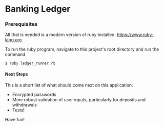# Banking Ledger

### Prerequisites
All that is needed is a modern version of ruby installed.
https://www.ruby-lang.org

To run the ruby program, navigate to this project's root directory and run the command

`$ ruby ledger_runner.rb`


#### Next Steps

This is a short list of what should come next on this application:
- Encrypted passwords
- More robust validation of user inputs, particularly for deposits and withdrawals
- Tests!

Have fun!